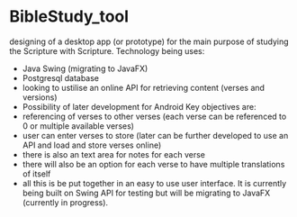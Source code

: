 # BibleStudy_tool
designing of a desktop app (or prototype) for the main purpose of studying the Scripture with Scripture.
Technology being uses:
  - Java Swing (migrating to JavaFX)
  - Postgresql database
  - looking to ustilise an online API for retrieving content (verses and versions)
  - Possibility of later development for Android
Key objectives are:
  - referencing of verses to other verses (each verse can be referenced to 0 or multiple available verses)
  - user can enter verses to store (later can be further developed to use an API and load and store verses online)
  - there is also an text area for notes for each verse
  - there will also be an option for each verse to have multiple translations of itself
  - all this is be put together in an easy to use user interface. It is currently being built on Swing API for testing but will be migrating to JavaFX (currently in progress).
